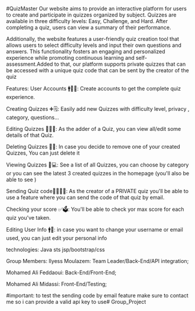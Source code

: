 #QuizMaster
Our website aims to provide an interactive platform for users to create and participate in quizzes organized by subject. Quizzes are available in three difficulty levels: Easy, Challenge, and Hard. After completing a quiz, users can view a summary of their performance.

Additionally, the website features a user-friendly quiz creation tool that allows users to select difficulty levels and input their own questions and answers. This functionality fosters an engaging and personalized experience while promoting continuous learning and self-assessment.Added to that, our platform supports private quizzes that can be accessed with a unique quiz code that can be sent by the creator of the quiz 

Features:
User Accounts 🚹🪪📴: Create accounts to get the complete quiz experience.

Creating Quizzes ➕🗒️: Easily add new Quizzes with difficulty level, privacy , category, questions...

Editing Quizzes ✍🏻📒: As the adder of a Quiz, you can view all/edit some details of that Quiz.

Deleting Quizzes 🚫❌: In case you decide to remove one of your created Quizzes, You can just delete it

Viewing Quizzes 📅💻: See a list of all Quizzes, you can choose by category or you can see the latest 3 created quizzes in the homepage (you'll also be able to see )

Sending Quiz code🛂🙋🏻‍♂️: As the creator of a PRIVATE quiz you'll be able to use a feature where you can send the code of that quiz by email.

Checking your score ✅🗳️: You'll be able to check yor max score for each quiz you've taken.

Editing User Info 🚹📴: in case you want to change your username or email used, you can just edit your personal info

technologies:
Java
sts
jsp/bootstrap/css

Group Members:
Ilyess Moulazem: Team Leader/Back-End/API integration;

Mohamed Ali Feddaoui: Back-End/Front-End;

Mohamed Ali Midassi: Front-End/Testing;

#important: to test the sending code by email feature make sure to contact me so i can provide a valid api key to use# Group_Project
